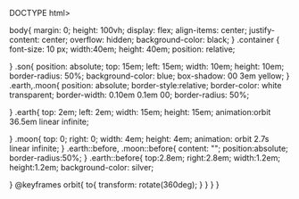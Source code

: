 DOCTYPE html>
<html lang="en">
  <head>
    <meta charset="UTF-8">
    <meta name="viewport" content="
    width=device-width,initial-scale=1.0">
    <meta http-equiv="X-UA-compatible"
    content="ie=edge">
    <title>solar system</title>
    <link rel="stylesheet" href="styles.css" />
  </head>
  <body><div class="container">
  <div class="son"></div>
  <div class="earth">
  <div class="moon"></div></div></div>
   
  </body>
</html> 
body{
  margin: 0;
  height: 100vh;
  display: flex;
  align-items: center;
  justify-content: center;
  overflow: hidden;
  background-color: black;
}
.container
{
  font-size: 10 px;
  width:40em;
  height: 40em;
  position: relative;
  
}
.son{
  position: absolute;
  top: 15em;
  left: 15em;
  width: 10em;
  height: 10em;
  border-radius: 50%;
  background-color: blue;
  box-shadow: 00 3em yellow;
}
.earth,.moon{
  position: absolute;
  border-style:relative;
  border-color: white transparent;
  border-width: 0.10em 0.1em 00;
  border-radius: 50%;
  
}
.earth{
  top: 2em;
  left: 2em;
  width: 15em;
  height: 15em;
  animation:orbit 36.5em linear infinite;
  
  
}
.moon{
  top: 0;
  right: 0;
  width: 4em;
  height: 4em;
  animation: orbit 2.7s linear infinite;
}
  .earth::before,
  .moon::before{
    content: "";
    position:absolute;
    border-radius:50%;
}
.earth::before{
  top:2.8em;
  right:2.8em;
  width:1.2em;
  height:1.2em;
  background-color: silver;
  
}
@keyframes orbit{
  to{
    transform: rotate(360deg);
  }
}
}
}

<!---
Chandantechnology/Chandantechnology is a ✨ special ✨ repository because its `README.md` (this file) appears on your GitHub profile.
You can click the Preview link to take a look at your changes.
--->
